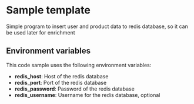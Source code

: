 # Sample template

Simple program to insert user and product data to redis database, so it can be used later for enrichment

## Environment variables

This code sample uses the following environment variables:

- **redis_host**: Host of the redis database
- **redis_port**: Port of the redis database
- **redis_password**: Password of the redis database
- **redis_username**: Username for the redis database, optional
